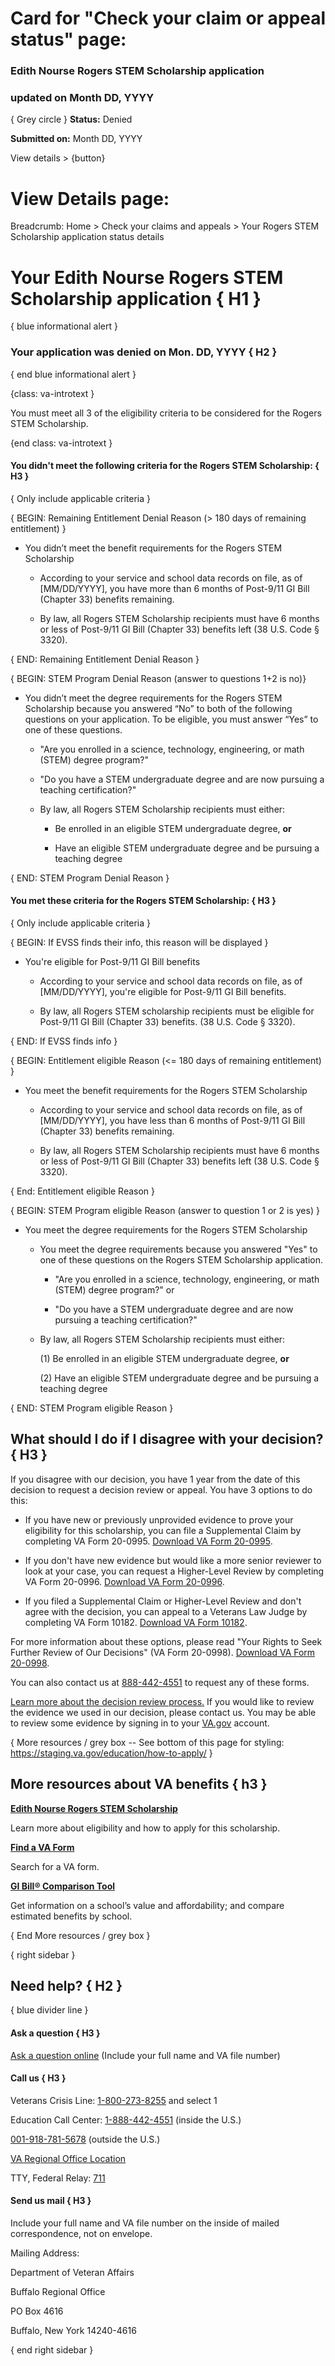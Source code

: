 # Card for "Check your claim or appeal status" page: #

### Edith Nourse Rogers STEM Scholarship application  
### updated on Month DD, YYYY  

{ Grey circle } **Status:** Denied

**Submitted on:** Month DD, YYYY

View details > {button}




# View Details page: #

Breadcrumb: Home > Check your claims and appeals > Your Rogers STEM Scholarship application status details

# Your Edith Nourse Rogers STEM Scholarship application { H1 } #

{ blue informational alert }

### Your application was denied on Mon. DD, YYYY { H2 } ###

{ end blue informational alert }

{class: va-introtext }

You must meet all 3 of the eligibility criteria to be considered for the Rogers STEM Scholarship. 

{end class: va-introtext }

#### You didn't meet the following criteria for the Rogers STEM Scholarship: { H3 } ####

{ Only include applicable criteria }

{ BEGIN: Remaining Entitlement Denial Reason (> 180 days of remaining entitlement) }

- You didn’t meet the benefit requirements for the Rogers STEM Scholarship 

     - According to your service and school data records on file, as of [MM/DD/YYYY], you have more than 6 months of Post-9/11 GI Bill (Chapter 33) benefits remaining.

     - By law, all Rogers STEM Scholarship recipients must have 6 months or less of Post-9/11 GI Bill (Chapter 33) benefits left (38 U.S. Code § 3320).  
     

{ END: Remaining Entitlement Denial Reason }

{ BEGIN: STEM Program Denial Reason (answer to questions 1+2 is no)}

- You didn’t meet the degree requirements for the Rogers STEM Scholarship because you answered “No” to both of the following questions on your application. To be eligible, you must answer “Yes” to one of these questions.
     
  - "Are you enrolled in a science, technology, engineering, or math (STEM) degree program?"
          
  - "Do you have a STEM undergraduate degree and are now pursuing a teaching certification?"

  - By law, all Rogers STEM Scholarship recipients must either: 

    - Be enrolled in an eligible STEM undergraduate degree, **or** 
     
    - Have an eligible STEM undergraduate degree and be pursuing a teaching degree
     

{ END: STEM Program Denial Reason }
          
#### You met these criteria for the Rogers STEM Scholarship: { H3 } ####

{ Only include applicable criteria }

{ BEGIN: If EVSS finds their info, this reason will be displayed }

 - You're eligible for Post-9/11 GI Bill benefits
 
    - According to your service and school data records on file, as of [MM/DD/YYYY], you're eligible for Post-9/11 GI Bill benefits.
    
    - By law, all Rogers STEM scholarship recipients must be eligible for Post-9/11 GI Bill (Chapter 33) benefits. (38 U.S. Code § 3320).  
     

{ END:  If EVSS finds info }

{ BEGIN: Entitlement eligible Reason (<= 180 days of remaining entitlement) }

 - You meet the benefit requirements for the Rogers STEM Scholarship 
     
    - According to your service and school data records on file, as of [MM/DD/YYYY], you have less than 6 months of Post-9/11 GI Bill (Chapter 33) benefits remaining.
   
    - By law, all Rogers STEM Scholarship recipients must have 6 months or less of Post-9/11 GI Bill (Chapter 33) benefits left (38 U.S. Code § 3320).


{ End: Entitlement eligible Reason }

{ BEGIN: STEM Program eligible Reason (answer to question 1 or 2 is yes) }
 - You meet the degree requirements for the Rogers STEM Scholarship 
     
     
     - You meet the degree requirements because you answered "Yes" to one of these questions on the Rogers STEM Scholarship application.
     
         - "Are you enrolled in a science, technology, engineering, or math (STEM) degree program?" or
        
         - "Do you have a STEM undergraduate degree and are now pursuing a teaching certification?"

     - By law, all Rogers STEM Scholarship recipients must either: 

        (1) Be enrolled in an eligible STEM undergraduate degree, **or** 
     
        (2) Have an eligible STEM undergraduate degree and be pursuing a teaching degree


{ END: STEM Program eligible Reason }
        
 ## What should I do if I disagree with your decision? { H3 }
 
 If you disagree with our decision, you have 1 year from the date of this decision to request a decision review or appeal. You have 3 options to do this:
 
  - If you have new or previously unprovided evidence to prove your eligibility for this scholarship, you can file a Supplemental Claim by completing VA Form 20-0995. [Download VA Form 20-0995](https://www.va.gov/find-forms/about-form-20-0995/).
     
  - If you don't have new evidence but would like a more senior reviewer to look at your case, you can request a Higher-Level Review by completing VA Form 20-0996. [Download VA Form 20-0996](https://www.va.gov/find-forms/about-form-20-0996/).
     
  - If you filed a Supplemental Claim or Higher-Level Review and don't agree with the decision, you can appeal to a Veterans Law Judge by completing VA Form 10182. [Download VA Form 10182](https://www.va.gov/find-forms/about-form-10182/).

For more information about these options, please read "Your Rights to Seek Further Review of Our Decisions" (VA Form 20-0998). [Download VA Form 20-0998](https://www.va.gov/find-forms/about-form-20-0998/).  

You can also contact us at [888-442-4551]() to request any of these forms.

[Learn more about the decision review process.](https://www.va.gov/decision-reviews) If you would like to review the evidence we used in our decision, please contact us. You may be able to review some evidence by signing in to your [VA.gov]() account.

{ More resources / grey box -- See bottom of this page for styling: https://staging.va.gov/education/how-to-apply/ } 

## More resources about VA benefits { h3 } ##

**[Edith Nourse Rogers STEM Scholarship](https://www.va.gov/education/other-va-education-benefits/stem-scholarship/)**

Learn more about eligibility and how to apply for this scholarship.

**[Find a VA Form](https://www.va.gov/vaforms)**

Search for a VA form.
 
**[GI Bill® Comparison Tool](https://www.va.gov/gi-bill-comparison-tool)**

Get information on a school’s value and affordability; and compare estimated benefits by school. 

{ End More resources / grey box }

{ right sidebar }

## Need help? { H2 } ##

{ blue divider line }

#### Ask a question { H3 } ####
[Ask a question online](https://gibill.custhelp.va.gov/app/)  (Include your full name and VA file number)

#### Call us { H3 } ####
Veterans Crisis Line: 
[1-800-273-8255]() and select 1

Education Call Center:
[1-888-442-4551]() (inside the U.S.)

[001-918-781-5678]() (outside the U.S.)

[VA Regional Office Location](https://www.va.gov/find-locations)

TTY, Federal Relay: [711]()

#### Send us mail { H3 } ####

Include your full name and VA file number on the inside of mailed correspondence, not on envelope.

Mailing Address: 

Department of Veteran Affairs

Buffalo Regional Office

PO Box 4616

Buffalo, New York 14240-4616

{ end right sidebar }
